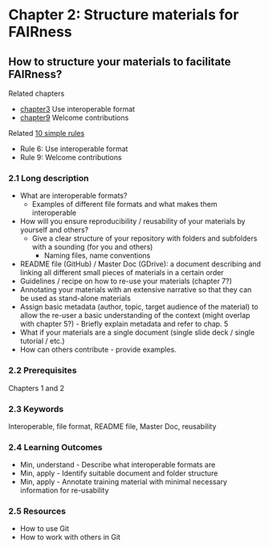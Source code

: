 # Chapter 2: Structure materials for FAIRness
## How to structure your materials to facilitate FAIRness?

Related chapters 
 - [chapter3](chapter3) Use interoperable format
 - [chapter9](chapter9) Welcome contributions

Related [10 simple rules](https://doi.org/10.5281/zenodo.3593257)
 - Rule 6: Use interoperable format
 - Rule 9: Welcome contributions

### 2.1 Long description
 - What are interoperable formats?
    - Examples of different file formats and what makes them interoperable 
 - How will you ensure reproducibility / reusability of your materials by yourself and others?
    - Give a clear structure of your repository with folders and subfolders with a sounding (for you and others) 
        - Naming files, name conventions
- README file (GitHub) / Master Doc (GDrive): a document describing and linking all different small pieces of materials in a certain order
- Guidelines / recipe on how to re-use your materials (chapter 7?)
- Annotating your materials  with an extensive narrative so that they can be used as stand-alone materials
- Assign basic metadata (author, topic, target audience of the material) to allow the re-user  a basic understanding of the context (might overlap with chapter 5?)  - Briefly explain metadata and refer to chap. 5
- What if your materials are a single document (single slide deck / single tutorial / etc.)
- How can others contribute - provide examples.


### 2.2 Prerequisites
Chapters 1 and 2

### 2.3 Keywords
Interoperable, file format, README file, Master Doc, reusability 

### 2.4 Learning Outcomes
 * Min, understand - Describe what interoperable formats are
 * Min, apply - Identify suitable document and folder structure 
 * Min, apply - Annotate training material with minimal necessary information for re-usability



### 2.5 Resources

 - How to use Git
 - How to work with others in Git
